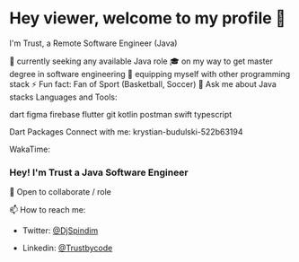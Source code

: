 # **Hey viewer, welcome to my profile 👋**


I'm Trust, a Remote Software Engineer (Java) 

🔭 currently seeking any available Java role 
🎓 on my way to get master degree in software engineering
🌱 equipping myself with other programming stack
⚡ Fun fact: Fan of Sport (Basketball, Soccer)
💬 Ask me about Java stacks
Languages and Tools:
[](https://4.bp.blogspot.com/-ou-a_Aa1t7A/W6IhNc3Q0gI/AAAAAAAAD6Y/pwh44arKiuM_NBqB1H7Pz4-7QhUxAgZkACLcBGAs/s1600/spring-boot-logo.png)

dart figma firebase flutter git kotlin postman swift typescript

Dart Packages
Connect with me:
krystian-budulski-522b63194

WakaTime:

### Hey! I'm Trust a Java Software Engineer

👯 Open to collaborate / role

📫 How to reach me:
 
  * Twitter: [@DjSpindim]([url](https://twitter.com/DjSpindim))
  
  * Linkedin: [@Trustbycode]([url](https://www.linkedin.com/in/trustbycode/))
<!--
**trustbycode/trustbycode** is a ✨ _special_ ✨ repository because its `README.md` (this file) appears on your GitHub profile.

Here are some ideas to get you started:

- 🔭 I’m currently working on ...
- 🌱 I’m currently learning ...
- 👯 I’m looking to collaborate on ...
- 🤔 I’m looking for help with ...
- 💬 Ask me about ...
- 📫 How to reach me: ...
- 😄 Pronouns: ...
- ⚡ Fun fact: ...
-->
